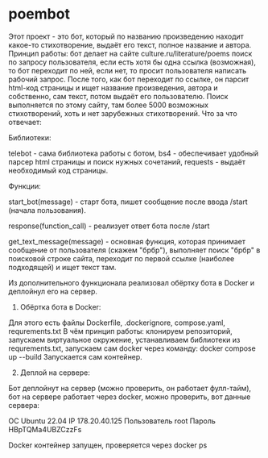 # poembot
Этот проект - это бот, который по названию произведению находит какое-то стихотворение, выдаёт его текст, полное название и автора.
Принцип работы: бот делает на сайте culture.ru/literature/poems поиск по запросу пользователя, если есть хотя бы одна ссылка (возможная), то бот переходит по ней, если нет, то просит пользователя написать рабочий запрос.
После того, как бот переходит по ссылке, он парсит html-код страницы и ищет название произведения, автора и собственно, сам текст, потом выдаёт его пользователю.
Поиск выполняется по этому сайту, там более 5000 возможных стихотворений, хоть и нет зарубежных стихотворений.
Что за что отвечает:

Библиотеки:

telebot - сама библиотека работы с ботом, bs4 - обеспечивает удобный парсер html страницы и поиск нужных сочетаний, requests - выдаёт необходимый код страницы.

Функции:

start_bot(message) - старт бота, пишет сообщение после ввода /start (начала пользования).

response(function_call) - реализует ответ бота после /start

get_text_message(message) - основная функция, которая принимает сообщение от пользователя (скажем "брбр"), выполняет поиск "брбр" в поисковой строке сайта, переходит по первой ссылке (наиболее подходящей) и ищет текст там.

Из дополнительного функционала реализовал обёртку бота в Docker и деплойнул его на сервер.

1) Обёртка бота в Docker:

Для этого есть файлы Dockerfile, .dockerignore, compose.yaml, requrements.txt
В чём принцип работы: клонируем репозиторий, запускаем виртуальное окружение, устанавливаем библиотеки из requrements.txt, запускаем сам docker через команду:
docker compose up --build
Запускается сам контейнер.

2) Деплой на сервере:

Бот деплойнут на сервер (можно проверить, он работает фулл-тайм), бот на сервере работает через docker, можно проверить, вот данные сервера:

ОС Ubuntu 22.04
IP 178.20.40.125
Пользователь root
Пароль HBpTQMa4UBZCzzFs

Docker контейнер запущен, проверяется через docker ps
